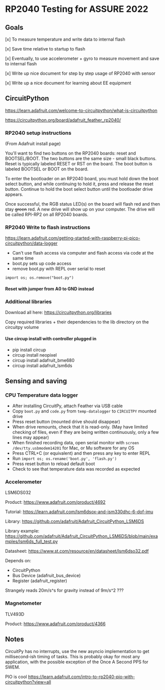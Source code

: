 # RP2040 Testing for ASSURE 2022

## Goals

[x] To measure temperature and write data to internal flash

[x] Save time relative to startup to flash

[x] Eventually, to use accelerometer + gyro to measure movement and save to internal flash

[x] Write up nice document for step by step usage of RP2040 with sensor

[x] Write up a nice document for learning about EE equipment


## CircuitPython

<https://learn.adafruit.com/welcome-to-circuitpython/what-is-circuitpython>

<https://circuitpython.org/board/adafruit_feather_rp2040/>

### RP2040 setup instructions
(From Adafruit install page)

You'll want to find two buttons on the RP2040 boards: reset and BOOTSEL/BOOT. The two buttons are the same size - small black buttons. Reset is typically labeled RESET or RST on the board. The boot button is labeled BOOTSEL or BOOT on the board.

To enter the bootloader on an RP2040 board, you must hold down the boot select button, and while continuing to hold it, press and release the reset button. Continue to hold the boot select button until the bootloader drive appears.

Once successful, the RGB status LED(s) on the board will flash red and then stay ~~green~~ red. A new drive will show up on your computer. The drive will be called RPI-RP2 on all RP2040 boards.


### RP2040 Write to flash instructions
<https://learn.adafruit.com/getting-started-with-raspberry-pi-pico-circuitpython/data-logger>

- Can't use flash access via computer and flash access via code at the same time
- boot.py sets up code access
- remove boot.py with REPL over serial to reset

```
import os; os.remove("boot.py")
```

#### Reset with jumper from A0 to GND instead  

### Additional libraries
Download all here: <https://circuitpython.org/libraries>

Copy required libraries + their dependencies to the lib directory on the circuitpy volume

#### Use circup install with controller plugged in
- pip install circup
- circup install neopixel
- circup install adafruit_bme680
- circup install adafruit_lsm6ds

## Sensing and saving

### CPU Temperature data logger

- After installing CircuitPy, attach Feather via USB cable
- Copy `boot.py` and `code.py` from `temp-datalogger` to `CIRCUITPY` mounted drive
- Press reset button (mounted drive should disappear)
- When drive remounts, check that it is read-only. (May have limited checking of files, even if they are being written continuously, only a few lines may appear)
- When finished recording data, open serial monitor with `screen /dev/tty.usbmodem14201` for Mac, or Mu software for any OS
- Press CTRL+C (or equivalent) and then press any key to enter REPL
- Run `import os; os.rename('boot.py', 'flash.py')`
- Press reset button to reload default boot
- Check to see that temperature data was recorded as expected


### Accelerometer 
LSM6DS032 

Product: <https://www.adafruit.com/product/4692> 

Tutorial: <https://learn.adafruit.com/lsm6dsox-and-ism330dhc-6-dof-imu>

Library: <https://github.com/adafruit/Adafruit_CircuitPython_LSM6DS>

Library example: <https://github.com/adafruit/Adafruit_CircuitPython_LSM6DS/blob/main/examples/lsm6ds_full_test.py>

Datasheet: <https://www.st.com/resource/en/datasheet/lsm6dso32.pdf>

Depends on:
- CircuitPython
- Bus Device (adafruit_bus_device)
- Register (adafruit_register)


Strangely reads 20m/s^s for gravity instead of 9m/s^2 ???

### Magnetometer
TLV493D 

Product: <https://www.adafruit.com/product/4366>

## Notes

CircuitPy has no interrupts, use the new asyncio implementation to get millisecond-ish timing of tasks. This is probably okay for most any application, with the possible exception of the Once A Second PPS for SWEM. 

PIO is cool
<https://learn.adafruit.com/intro-to-rp2040-pio-with-circuitpython?view=all>


